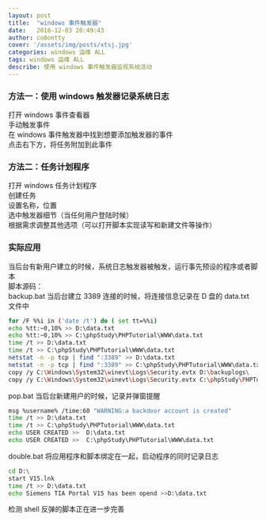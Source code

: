 ```yaml
---
layout: post
title:  "windows 事件触发器"
date:   2018-12-03 20:49:43 
author: co0ontty
cover: '/assets/img/posts/xtsj.jpg'
categories: windows 运维 ALL
tags: windows 运维 ALL
describe: 使用 windows 事件触发器监视系统活动
---
```

### 方法一：使用 windows 触发器记录系统日志
打开 windows 事件查看器  
手动触发事件  
在 windows 事件触发器中找到想要添加触发器的事件  
点击右下方，将任务附加到此事件  
### 方法二：任务计划程序  
打开 windows 任务计划程序  
创建任务  
设置名称，位置  
选中触发器细节（当任何用户登陆时候）   
根据需求调整其他选项（可以打开脚本实现读写和新建文件等操作）    
### 实际应用
当后台有新用户建立的时候，系统日志触发器被触发，运行事先预设的程序或者脚本  
脚本源码：  
backup.bat 当后台建立 3389 连接的时候，将连接信息记录在 D 盘的 data.txt 文件中  
```sh
for /F %%i in ('date /t') do ( set tt=%%i)
echo %tt:~0,10% >> D:\data.txt
echo %tt:~0,10% >> C:\phpStudy\PHPTutorial\WWW\data.txt
time /t >> D:\data.txt
time /t >> C:\phpStudy\PHPTutorial\WWW\data.txt
netstat -n -p tcp | find ":3389" >> D:\data.txt
netstat -n -p tcp | find ":3389" >> C:\phpStudy\PHPTutorial\WWW\data.txt
copy /y C:\Windows\System32\winevt\Logs\Security.evtx D:\backuplogs\
copy /y C:\Windows\System32\winevt\Logs\Security.evtx C:\phpStudy\PHPTutorial\WWW\
```
pop.bat 当后台新建用户的时候，记录并弹窗提醒  
```sh
msg %username% /time:60 "WARNING:a backdoor account is created"
time /t >> D:\data.txt
time /t >> C:\phpStudy\PHPTutorial\WWW\data.txt
echo USER CREATED >>  D:\data.txt
echo USER CREATED >>  C:\phpStudy\PHPTutorial\WWW\data.txt
```
double.bat 将应用程序和脚本绑定在一起，启动程序的同时记录日志  
```sh
cd D:\
start V15.lnk
time /t >> D:\data.txt
echo Siemens TIA Portal V15 has been opend >>D:\data.txt
```
检测 shell 反弹的脚本正在进一步完善   
